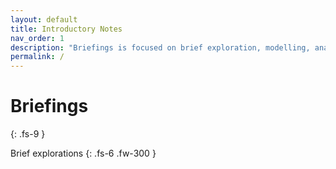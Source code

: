 ```yaml
---
layout: default
title: Introductory Notes
nav_order: 1
description: "Briefings is focused on brief exploration, modelling, analysis, and features engineering exercises"
permalink: /
---
```


# Briefings
{: .fs-9 }

Brief explorations
{: .fs-6 .fw-300 }
